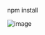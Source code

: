 npm install

![image](https://github.com/user-attachments/assets/7093de78-3e07-47ec-a534-312d4be70a47)
